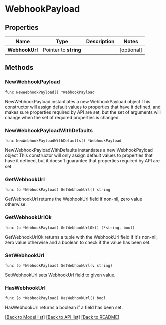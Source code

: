 # WebhookPayload

## Properties

Name | Type | Description | Notes
------------ | ------------- | ------------- | -------------
**WebhookUrl** | Pointer to **string** |  | [optional] 

## Methods

### NewWebhookPayload

`func NewWebhookPayload() *WebhookPayload`

NewWebhookPayload instantiates a new WebhookPayload object
This constructor will assign default values to properties that have it defined,
and makes sure properties required by API are set, but the set of arguments
will change when the set of required properties is changed

### NewWebhookPayloadWithDefaults

`func NewWebhookPayloadWithDefaults() *WebhookPayload`

NewWebhookPayloadWithDefaults instantiates a new WebhookPayload object
This constructor will only assign default values to properties that have it defined,
but it doesn't guarantee that properties required by API are set

### GetWebhookUrl

`func (o *WebhookPayload) GetWebhookUrl() string`

GetWebhookUrl returns the WebhookUrl field if non-nil, zero value otherwise.

### GetWebhookUrlOk

`func (o *WebhookPayload) GetWebhookUrlOk() (*string, bool)`

GetWebhookUrlOk returns a tuple with the WebhookUrl field if it's non-nil, zero value otherwise
and a boolean to check if the value has been set.

### SetWebhookUrl

`func (o *WebhookPayload) SetWebhookUrl(v string)`

SetWebhookUrl sets WebhookUrl field to given value.

### HasWebhookUrl

`func (o *WebhookPayload) HasWebhookUrl() bool`

HasWebhookUrl returns a boolean if a field has been set.


[[Back to Model list]](../README.md#documentation-for-models) [[Back to API list]](../README.md#documentation-for-api-endpoints) [[Back to README]](../README.md)


